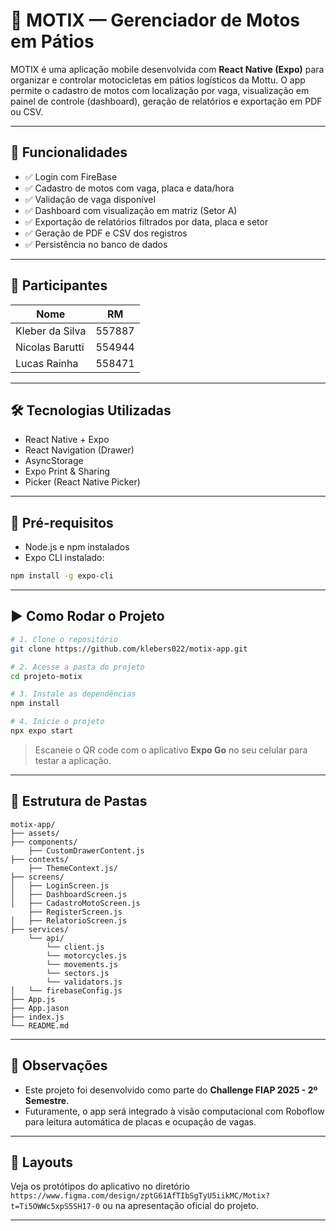 # 🚦 MOTIX — Gerenciador de Motos em Pátios

MOTIX é uma aplicação mobile desenvolvida com **React Native (Expo)** para organizar e controlar motocicletas em pátios logísticos da Mottu. O app permite o cadastro de motos com localização por vaga, visualização em painel de controle (dashboard), geração de relatórios e exportação em PDF ou CSV.

---

## 📱 Funcionalidades

- ✅ Login com FireBase 
- ✅ Cadastro de motos com vaga, placa e data/hora
- ✅ Validação de vaga disponível
- ✅ Dashboard com visualização em matriz (Setor A)
- ✅ Exportação de relatórios filtrados por data, placa e setor
- ✅ Geração de PDF e CSV dos registros
- ✅ Persistência no banco de dados

---

## 👥 Participantes

| Nome               | RM      |
|--------------------|---------|
| Kleber da Silva    | 557887  |
| Nicolas Barutti    | 554944  |
| Lucas Rainha       | 558471  |

---

## 🛠️ Tecnologias Utilizadas

- React Native + Expo
- React Navigation (Drawer)
- AsyncStorage
- Expo Print & Sharing
- Picker (React Native Picker)


---

## 🧪 Pré-requisitos

- Node.js e npm instalados
- Expo CLI instalado:
```bash
npm install -g expo-cli
```

---

## ▶️ Como Rodar o Projeto

```bash
# 1. Clone o repositório
git clone https://github.com/klebers022/motix-app.git

# 2. Acesse a pasta do projeto
cd projeto-motix

# 3. Instale as dependências
npm install

# 4. Inicie o projeto
npx expo start
```

> Escaneie o QR code com o aplicativo **Expo Go** no seu celular para testar a aplicação.

---



## 📂 Estrutura de Pastas

```
motix-app/
├── assets/
├── components/
    ├── CustomDrawerContent.js
├── contexts/
    ├── ThemeContext.js/
├── screens/
│   ├── LoginScreen.js
│   ├── DashboardScreen.js
│   ├── CadastroMotoScreen.js
    ├── RegisterScreen.js
│   ├── RelatorioScreen.js
├── services/
    └── api/
        └── client.js
        └── motorcycles.js
        └── movements.js
        └── sectors.js
        └── validators.js
│   └── firebaseConfig.js
├── App.js
├── App.jason
├── index.js
└── README.md
```

---

## 📌 Observações

- Este projeto foi desenvolvido como parte do **Challenge FIAP 2025 - 2º Semestre**.
- Futuramente, o app será integrado à visão computacional com Roboflow para leitura automática de placas e ocupação de vagas.

---

## 📸 Layouts

Veja os protótipos do aplicativo no diretório `https://www.figma.com/design/zptG61AfTIbSgTyU5iikMC/Motix?t=Ti5OWWc5xpS5SH17-0` ou na apresentação oficial do projeto.

---


